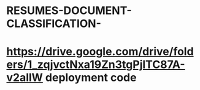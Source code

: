 # RESUMES-DOCUMENT-CLASSIFICATION-

 #    https://drive.google.com/drive/folders/1_zqjvctNxa19Zn3tgPjlTC87A-v2allW deployment code 
